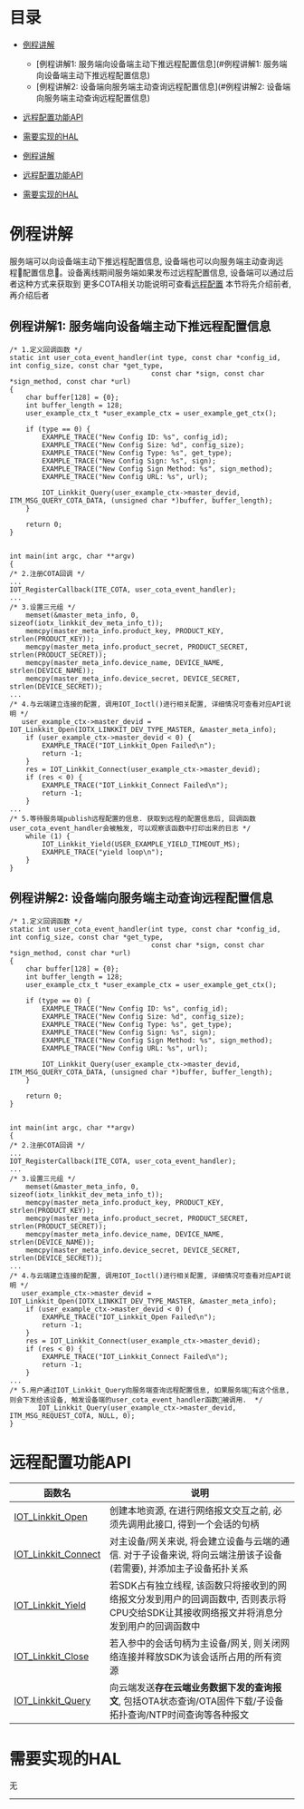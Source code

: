 # <a name="目录">目录</a>
+ [例程讲解](#例程讲解)
    * [例程讲解1: 服务端向设备端主动下推远程配置信息](#例程讲解1: 服务端向设备端主动下推远程配置信息)
    * [例程讲解2: 设备端向服务端主动查询远程配置信息](#例程讲解2: 设备端向服务端主动查询远程配置信息)
+ [远程配置功能API](#远程配置功能API)
+ [需要实现的HAL](#需要实现的HAL)

+ [例程讲解](#例程讲解)
+ [远程配置功能API](#远程配置功能API)
+ [需要实现的HAL](#需要实现的HAL)


# <a name="例程讲解">例程讲解</a>

服务端可以向设备端主动下推远程配置信息, 设备端也可以向服务端主动查询远程配置信息。设备离线期间服务端如果发布过远程配置信息, 设备端可以通过后者这种方式来获取到
更多COTA相关功能说明可查看[远程配置](https://help.aliyun.com/document_detail/84891.html)
本节将先介绍前者, 再介绍后者

## <a name="例程讲解1: 服务端向设备端主动下推远程配置信息">例程讲解1: 服务端向设备端主动下推远程配置信息</a>

```
/* 1.定义回调函数 */
static int user_cota_event_handler(int type, const char *config_id, int config_size, const char *get_type,
                                   const char *sign, const char *sign_method, const char *url)
{
    char buffer[128] = {0};
    int buffer_length = 128;
    user_example_ctx_t *user_example_ctx = user_example_get_ctx();

    if (type == 0) {
        EXAMPLE_TRACE("New Config ID: %s", config_id);
        EXAMPLE_TRACE("New Config Size: %d", config_size);
        EXAMPLE_TRACE("New Config Type: %s", get_type);
        EXAMPLE_TRACE("New Config Sign: %s", sign);
        EXAMPLE_TRACE("New Config Sign Method: %s", sign_method);
        EXAMPLE_TRACE("New Config URL: %s", url);

        IOT_Linkkit_Query(user_example_ctx->master_devid, ITM_MSG_QUERY_COTA_DATA, (unsigned char *)buffer, buffer_length);
    }

    return 0;
}


int main(int argc, char **argv)
{
/* 2.注册COTA回调 */
...
IOT_RegisterCallback(ITE_COTA, user_cota_event_handler);
...
/* 3.设置三元组 */
    memset(&master_meta_info, 0, sizeof(iotx_linkkit_dev_meta_info_t));
    memcpy(master_meta_info.product_key, PRODUCT_KEY, strlen(PRODUCT_KEY));
    memcpy(master_meta_info.product_secret, PRODUCT_SECRET, strlen(PRODUCT_SECRET));
    memcpy(master_meta_info.device_name, DEVICE_NAME, strlen(DEVICE_NAME));
    memcpy(master_meta_info.device_secret, DEVICE_SECRET, strlen(DEVICE_SECRET));
...
/* 4.与云端建立连接的配置, 调用IOT_Ioctl()进行相关配置, 详细情况可查看对应API说明 */
   user_example_ctx->master_devid = IOT_Linkkit_Open(IOTX_LINKKIT_DEV_TYPE_MASTER, &master_meta_info);
    if (user_example_ctx->master_devid < 0) {
        EXAMPLE_TRACE("IOT_Linkkit_Open Failed\n");
        return -1;
    }
    res = IOT_Linkkit_Connect(user_example_ctx->master_devid);
    if (res < 0) {
        EXAMPLE_TRACE("IOT_Linkkit_Connect Failed\n");
        return -1;
    }
...
/* 5.等待服务端publish远程配置的信息. 获取到远程的配置信息后, 回调函数user_cota_event_handler会被触发, 可以观察该函数中打印出来的日志 */
    while (1) {
        IOT_Linkkit_Yield(USER_EXAMPLE_YIELD_TIMEOUT_MS);
        EXAMPLE_TRACE("yield loop\n");
    }
}
```
## <a name="例程讲解2: 设备端向服务端主动查询远程配置信息">例程讲解2: 设备端向服务端主动查询远程配置信息</a>


```
/* 1.定义回调函数 */
static int user_cota_event_handler(int type, const char *config_id, int config_size, const char *get_type,
                                   const char *sign, const char *sign_method, const char *url)
{
    char buffer[128] = {0};
    int buffer_length = 128;
    user_example_ctx_t *user_example_ctx = user_example_get_ctx();

    if (type == 0) {
        EXAMPLE_TRACE("New Config ID: %s", config_id);
        EXAMPLE_TRACE("New Config Size: %d", config_size);
        EXAMPLE_TRACE("New Config Type: %s", get_type);
        EXAMPLE_TRACE("New Config Sign: %s", sign);
        EXAMPLE_TRACE("New Config Sign Method: %s", sign_method);
        EXAMPLE_TRACE("New Config URL: %s", url);

        IOT_Linkkit_Query(user_example_ctx->master_devid, ITM_MSG_QUERY_COTA_DATA, (unsigned char *)buffer, buffer_length);
    }

    return 0;
}


int main(int argc, char **argv)
{
/* 2.注册COTA回调 */
...
IOT_RegisterCallback(ITE_COTA, user_cota_event_handler);
...
/* 3.设置三元组 */
    memset(&master_meta_info, 0, sizeof(iotx_linkkit_dev_meta_info_t));
    memcpy(master_meta_info.product_key, PRODUCT_KEY, strlen(PRODUCT_KEY));
    memcpy(master_meta_info.product_secret, PRODUCT_SECRET, strlen(PRODUCT_SECRET));
    memcpy(master_meta_info.device_name, DEVICE_NAME, strlen(DEVICE_NAME));
    memcpy(master_meta_info.device_secret, DEVICE_SECRET, strlen(DEVICE_SECRET));
...
/* 4.与云端建立连接的配置, 调用IOT_Ioctl()进行相关配置, 详细情况可查看对应API说明 */
   user_example_ctx->master_devid = IOT_Linkkit_Open(IOTX_LINKKIT_DEV_TYPE_MASTER, &master_meta_info);
    if (user_example_ctx->master_devid < 0) {
        EXAMPLE_TRACE("IOT_Linkkit_Open Failed\n");
        return -1;
    }
    res = IOT_Linkkit_Connect(user_example_ctx->master_devid);
    if (res < 0) {
        EXAMPLE_TRACE("IOT_Linkkit_Connect Failed\n");
        return -1;
    }
...
/* 5.用户通过IOT_Linkkit_Query向服务端查询远程配置信息, 如果服务端有这个信息, 则会下发给该设备, 触发设备端的user_cota_event_handler函数被调用.  */
       IOT_Linkkit_Query(user_example_ctx->master_devid, ITM_MSG_REQUEST_COTA, NULL, 0);
}
```

# <a name="远程配置功能API">远程配置功能API</a>

| 函数名                                                  | 说明
|---------------------------------------------------------|---------------------------------------------------------------------------------------------------------------------
| [IOT_Linkkit_Open](https://code.aliyun.com/edward.yangx/public-docs/wikis/user-guide/linkkit/Prog_Guide/API/Linkkit_Provides#IOT_Linkkit_Open)                   | 创建本地资源, 在进行网络报文交互之前, 必须先调用此接口, 得到一个会话的句柄
| [IOT_Linkkit_Connect](https://code.aliyun.com/edward.yangx/public-docs/wikis/user-guide/linkkit/Prog_Guide/API/Linkkit_Provides#IOT_Linkkit_Connect)             | 对主设备/网关来说, 将会建立设备与云端的通信. 对于子设备来说, 将向云端注册该子设备(若需要), 并添加主子设备拓扑关系
| [IOT_Linkkit_Yield](https://code.aliyun.com/edward.yangx/public-docs/wikis/user-guide/linkkit/Prog_Guide/API/Linkkit_Provides#IOT_Linkkit_Yield)                 | 若SDK占有独立线程, 该函数只将接收到的网络报文分发到用户的回调函数中, 否则表示将CPU交给SDK让其接收网络报文并将消息分发到用户的回调函数中
| [IOT_Linkkit_Close](https://code.aliyun.com/edward.yangx/public-docs/wikis/user-guide/linkkit/Prog_Guide/API/Linkkit_Provides#IOT_Linkkit_Close)                 | 若入参中的会话句柄为主设备/网关, 则关闭网络连接并释放SDK为该会话所占用的所有资源
| [IOT_Linkkit_Query](https://code.aliyun.com/edward.yangx/public-docs/wikis/user-guide/linkkit/Prog_Guide/API/Linkkit_Provides#IOT_Linkkit_Query)                 | 向云端发送**存在云端业务数据下发的查询报文**, 包括OTA状态查询/OTA固件下载/子设备拓扑查询/NTP时间查询等各种报文


# <a name="需要实现的HAL">需要实现的HAL</a>
无

---



